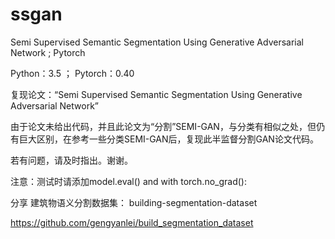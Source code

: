# ssgan
Semi Supervised Semantic Segmentation Using Generative Adversarial Network ; Pytorch

Python：3.5 ；  Pytorch：0.40

复现论文：“Semi Supervised Semantic Segmentation Using Generative Adversarial Network”

由于论文未给出代码，并且此论文为“分割”SEMI-GAN，与分类有相似之处，但仍有巨大区别，在参考一些分类SEMI-GAN后，复现此半监督分割GAN论文代码。

若有问题，请及时指出。谢谢。

注意：测试时请添加model.eval() and with torch.no_grad(): 

分享 建筑物语义分割数据集： building-segmentation-dataset

https://github.com/gengyanlei/build_segmentation_dataset
